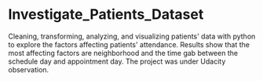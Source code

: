 # Investigate_Patients_Dataset
Cleaning, transforming, analyzing, and visualizing patients' data with python to explore the factors affecting patients' attendance. Results show that the most affecting factors are neighborhood and the time gab between the schedule day and appointment day. The project was under Udacity observation.
